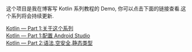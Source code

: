 
这个项目是我在博客写 Kotlin 系列教程的 Demo, 你可以点击下面的链接查看.这个系列将会持续更新.

[Kotlin — Part 1:关于这个系列](http://caimuhao.com/2017/11/02/Learn-Kotlin-While-Developing-An-Android-App-Introduction/)<br/>
[Kotlin — Part 1:配置 Android Studio](http://caimuhao.com/2017/11/03/Learn-Kotlin-While-Developing-An-Android-App-Part1/)<br/>
[Kotlin — Part 2:语法,空安全,静态类型](http://caimuhao.com/2017/11/03/Learn-Kotlin-While-Developing-An-Android-App-Part2/)<br/>

